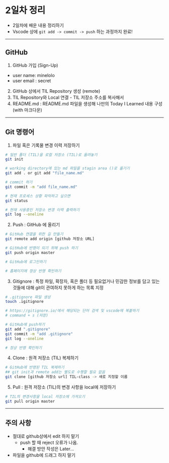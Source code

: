 # 2일차 정리

- 2일차에 배운 내용 정리하기 
- Vscode 상에 `git add -> commit -> push` 하는 과정까지 완료!

---

## GitHub

1. GitHub 가입 (Sign-Up)

- user name: minelolo
- user email : secret

2.  GitHub 상에서 TIL Repository 생성 (remote)
3. TIL Repository와 Local 연결 - TIL 저장소 주소를 복사해서
4. README.md : README.md 파일을 생성해 나만의 Today I Learned 내용 구성 (with 마크다운)

---

## Git 명령어

1. 파일 혹은 기록물 변경 이력 저장하기

```bash
# 일반 폴더 (TIL)을 로컬 저장소 (TIL)로 올려놓기
git init

# working directory에 있는 md 파일을 stagin area ()로 옮기기
git add . or git add "file_name.md"

# commit 하기 
git commit -m "add file_name.md"

# 현재 프로세스 상황 파악하고 싶으면
git status

# 현재 사용중인 저장소 변경 이력 출력하기
git log --oneline
```

2. Push : GitHub 에 올리기

```bash
# GitHub 연결을 위한 길 만들기
git remote add origin [github 저장소 URL]

# GitHub에 반영이 되기 위해 push 하기
git push origin master

# GitHub에 로그인하기

# 홈페이지에 정상 반영 확인하기
```

3. Gitignore : 특정 파일, 확장자, 혹은 폴더 등 필요없거나 민감한 정보를 담고 있는 것들에 대해 git이 관여하지 못하게 하는 목록 지정

```bash
# .gitignore 파일 생성
touch .igitignore 

# https://gitignore.io/에서 해당되는 단어 검색 및 vscode에 복붙하기
# command + s (저장)

# GitHub에 push하기
git add ".gitignore"
git commit -m "add .gitignore"
git log --oneline

# 정상 반영 확인하기
```

4. Clone : 원격 저장소 (TIL) 복제하기

```bash
# GitHub에 반영된 TIL 복제하기
## git init과 remote add는 별도로 수행할 필요 없음
git clone [github 저장소 url] TIL-class -> 새로 지정할 이름
```

5. Pull : 원격 저장소 (TIL)의 변경 사항을 local에 저장하기

```bash
# TIL의 변경사항을 local 저장소에 가져오기
git pull origin master
```

---

## 주의 사항

- 절대로 github상에서 edit 하지 말기
  - push 할 때 reject 오류가 나옴. 
    - 해결 방안 작성은 Later...
- 파일을 github에 드래그 하지 말기 
